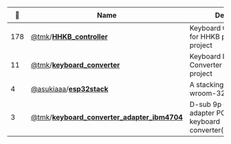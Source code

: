 |:star2: | Name | Description | 🌍|
|---|---|---|---|
|178|[@tmk](https://github.com/tmk)/[**HHKB_controller**](https://github.com/tmk/HHKB_controller)|Keyboard Controller Board for HHKB pro2 - KiCad project||
|11|[@tmk](https://github.com/tmk)/[**keyboard_converter**](https://github.com/tmk/keyboard_converter)|Keyboard Protocol Converter Board - KiCad project||
|4|[@asukiaaa](https://github.com/asukiaaa)/[**esp32stack**](https://github.com/asukiaaa/esp32stack)|A stacking board for esp-wroom-32.||
|3|[@tmk](https://github.com/tmk)/[**keyboard_converter_adapter_ibm4704**](https://github.com/tmk/keyboard_converter_adapter_ibm4704)|D-sub 9p Connector adapter PCB for TMK keyboard converter(IBM4704/NEWS)||

